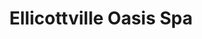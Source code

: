 ---
title: "Ellicottville Oasis Spa"
url: /ellicottville/ellicottville-oasis-spa/
shop: Kosmetik
---